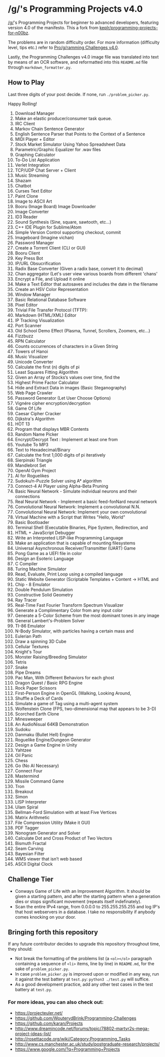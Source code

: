 # /g/'s Programming Projects v4.0

[/g/](http://boards.4chan.org/g/)'s Programming Projects for beginner to
advanced developers, featuring version 4.0 of the manifesto. This a fork from
[keplr/programming-projects-for-n00bz](https://github.com/keplr/programming-projects-for-n00bz).

The problems are in random difficulty order. For more information (difficulty
level, tips etc.) refer to
[Pro/g/ramming Challenges v4.0](ProgrammingChallengesv4.0.png).

Lastly, the Programming Challenges v4.0 image file was translated into text by
means of an OCR software, and reformatted into this `README.md` file through
`markdown_formatter.py`.

## How to Play
Last three digits of your post decide. If none, run `./problem_picker.py`.

Happy Rolling!

<ol>
<li> Download Manager
<li> Make an elastic producer/consumer task queue.
<li> IRC Client
<li> Markov Chain Sentence Generator
<li> English Sentence Parser that Points to the Context of a Sentence
<li> MIDI Player + Editor
<li> Stock Market Simulator Using Yahoo Spreadsheet Data
<li> Parametric/Graphic Equalizer for .wav files
<li> Graphing Calculator
<li> To-Do List Application
<li> Verlet Integration
<li> TCP/UDP Chat Server + Client
<li> Music Streaming
<li> Shazam
<li> Chatbot
<li> Curses Text Editor
<li> Paint Clone
<li> Image to ASCII Art
<li> Booru (Image Board) Image Downloader
<li> Image Converter
<li> ID3 Reader
<li> Sound Synthesis (Sine, square, sawtooth, etc...)
<li> C++ IDE Plugin for Sublime/Atom
<li> Simple Version Control supporting checkout, commit
<li> Imageboard (Imagine vichan)
<li> Password Manager
<li> Create a Torrent Client (CLI or GUI)
<li> Booru Client
<li> Key Press Bot
<li> IP/URL Obsucrification
<li> Radix Base Converter (Given a radix base, convert it to decimal)
<li> Chan aggregator (Let's user view various boards from different 'chans'
<li> Encrypt a File, and Upload it online
<li> Make a Text Editor that autosaves and includes the date in the filename
<li> Create an HSV CoIor Representation
<li> Window Manager
<li> Basic Relational Database Software
<li> Pixel Editor
<li> Trivial File Transfer Protocol (TFTP):
<li> Markdown (HTML/XML) Editor
<li> IP Tracking Visualization
<li> Port Scanner
<li> Old School Demo Effect (Plasma, Tunnel, Scrollers, Zoomers, etc...)
<li> Fizzbuzz
<li> RPN Calculator
<li> Counts occurrences of characters in a Given String
<li> Towers of Hanoi
<li> Music Visualizer
<li> Unicode Converter
<li> Calculate the first (n) digits of pi
<li> Least Squares Fitting Algorithm
<li> Given an Array of Stocks‘s values over time, find the
<li> Highest Prime Factor Calculator
<li> Hide and Extract Data in images (Basic Steganography)
<li> Web Page Crawler
<li> Password Generator (Let User Choose Options)
<li> Vignére cipher encryption/decryption
<li> Game Of Life
<li> Caesar Cipher Cracker
<li> Dijkstra's Algorithm
<li> HOT 13
<li> Program that displays MBR Contents
<li> Random Name Picker
<li> Encrypt/Decrypt Text : Implement at least one from
<li> Youtube To MP3
<li> Text to Hexadecimal/Binary
<li> Calculate the first 1,000 digits of pi iteratively
<li> Sierpinski Triangle
<li> Mandlebrot Set
<li> OpenAI Gym Project
<li> Al for Roguelikes
<li> Sudoku/n-Puzzle Solver using A* algorithm
<li> Connect-4 AI Player using Alpha-Beta Pruning
<li> Basic Neural Network - Simulate individual neurons and their connections
<li> Real Neural Network - Implement a basic feed-fonNard neural network
<li> Convolutional Neural Network: Implement a convolutional N.N.
<li> Convolutional Neural Network: Implement your own convolutional
<li> Virtual Machine with a Script that Writes "Hello, World"
<li> Basic Bootloader
<li> Terminal Shell (Executable Binaries, Pipe System, Redirection, and
<li> HTML + JavaScript Debugger
<li> Write an Interpreted LISP-like Programming Language
<li> Make an application that is capable of mounting filesystems
<li> Universal Asynchronous Receiver/Transmitter (UART) Game
<li> Pong Game as a UEFI file in color
<li> Design an Esoteric Language
<li> C Compiler
<li> Turing Machine Simulator
<li> Read, Evaluate, Print Loop using a compiled language
<li> Static Website Generator (Scriptable Templates + Content -> HTML and
<li> Chip - 8 Emulator
<li> Double Pendulum Simulation
<li> Constructive Solid Geometry
<li> Ray Tracer
<li> Real-Time Fast Fourier Transform Spectrum Visualizer
<li> Generate a Complimentary Color from any input color
<li> Generate a 5-Color Scheme from the most dominant tones in any image
<li> General Lambert's-Problem Solver
<li> TI-86 Emulator
<li> N-Body Simulator, with particles having a certain mass and
<li> Eulerian Path
<li> Draw a spinning 3D Cube
<li> Cellular Textures
<li> Knight's Tour
<li> Monster Raising/Breeding Simulator
<li> Tetris
<li> Snake
<li> Pipe Dreams
<li> Pac Man, With Different Behaviors for each ghost
<li> Dragon Quest / Basic RPG Engine
<li> Rock Paper Scissors
<li> First-Person Engine in OpenGL (Walking, Looking Around,
<li> Shuffle a Deck of Cards
<li> Simulate a game of Tag using a multi-agent system
<li> Wolfenstein Clone (FPS, two-dimensional map that appears to be 3-D)
<li> Scorched Earth Clone
<li> Minesweeper
<li> An AudioNisual 64KB Demonstration
<li> Sudoku
<li> Danmaku (Bullet Hell) Engine
<li> Roguelike Engine/Dungeon Generator
<li> Design a Game Engine in Unity
<li> Yahtzee
<li> Oil Panic
<li> Chess
<li> Go (No AI Necessary)
<li> Connect Four
<li> Mastermind
<li> Missile Command Game
<li> Tron
<li> Breakout
<li> Simon
<li> LISP Interpreter
<li> UIam Spiral
<li> Bellman-Ford Simulation with at least Five Vertices
<li> Matrix Arithmetic
<li> File Compression Utility (Make it GUI)
<li> PDF Tagger
<li> Nonogram Generator and Solver
<li> Calculate Dot and Cross Product of Two Vectors
<li> Bismuth Fractal
<li> Seam Carving
<li> Bayesian Filter
<li> WMS viewer that isn’t web based
<li> ASCII Digital Clock
</ol>

## Challenge Tier
* Conways Game of Life with an Improvement Algorithm.
It should be given a starting pattern, and after the starting pattern when a
generation dies or stops significant movement (repeats itself indefinately).
* Scan the entire IPv4 range, from 0.0.0.0 to 255.255.255.255 and log IP's
that host webservers in a database.
I take no responsibility if anybody comes knocking on your door.

## Bringing forth this repository
If any future contributor decides to upgrade this repository throughout time,
they should:
* Not break the formatting of the problems list (a `<ol></ol>` paragraph
  containing a sequence of `<li>` items, line by line) in `README.md`, for the
  sake of `problem_picker.py`.
* In case `problem_picker.py` is improved upon or modified in any way, run it
  against the test battery at `test.py`: `python3 ./test.py` will suffice.
* As a good development practice, add any other test cases in the test battery
  at `test.py`.

### For more ideas, you can also check out:
* https://projecteuler.net/
* https://github.com/WoutervdBrink/Programming-Challenges
* https://github.com/karan/Projects
* http://www.dreamincode.net/forums/topic/78802-martyr2s-mega-project-ideas-list/
* http://rosettacode.org/wiki/Category:Programming_Tasks
* http://www.cs.manchester.ac.uk/study/postgraduate-research/projects/
* https://www.google.com/?q=Programming+Projects
